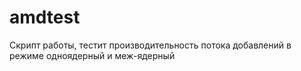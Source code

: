 # amdtest

Скрипт работы, тестит производительность потока добавлений в режиме одноядерный и меж-ядерный
